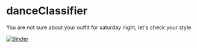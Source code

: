 # danceClassifier
You are not sure about your outfit for saturday night, let's check your style

[![Binder](https://mybinder.org/badge_logo.svg)](https://mybinder.org/v2/gh/vhpvmx/danceClassifier/HEAD?urlpath=%2Fvoila%2Frender%2FdanceClassifier.ipynb)

